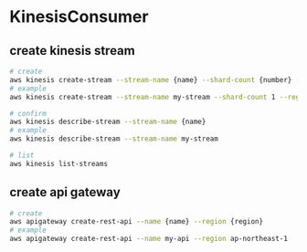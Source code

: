 # KinesisConsumer

## create kinesis stream

```bash
# create
aws kinesis create-stream --stream-name {name} --shard-count {number} --region {region}
# example
aws kinesis create-stream --stream-name my-stream --shard-count 1 --region ap-northeast-1
```

```bash
# confirm
aws kinesis describe-stream --stream-name {name}
# example
aws kinesis describe-stream --stream-name my-stream
```

```bash
# list
aws kinesis list-streams
```
## create api gateway

```bash
# create
aws apigateway create-rest-api --name {name} --region {region}
# example
aws apigateway create-rest-api --name my-api --region ap-northeast-1
```

